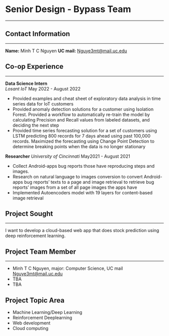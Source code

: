 # Senior Design - **Bypass** Team
---
## Contact Information 
---
**Name:** Minh T C Nguyen
**UC mail:** Nguye3mt@mail.uc.edu

## Co-op Experience 
---
**Data Science Intern** 						
*Losant IoT* May 2022 - August 2022
+ Provided examples and cheat sheet of exploratory data analysis in time series data for IoT customers
+ Provided anomaly detection solutions for a customer using Isolation Forest. Provided a workflow to automatically re-train the model by calculating Precision and Recall values from labeled datasets, and deciding the next step
+ Provided time series forecasting solution for a set of customers using LSTM predicting 800 records for 7 days ahead using past 100,000 records. Maximized the forecasting using Change Point Detection to determine breaking points when the data is no longer stationary

**Researcher**
*University of Cincinnati* May2021 - August 2021
+ Collect Android-apps bug reports those have reproducing steps and images.
+ Research on natural language to images conversion to convert Android-apps bug reports’ texts to a page and image retrieval to retrieve bug reports’ images from a set of all page images the apps have
+ Implemented Autoencoders model with 19 layers for content-based image retrieval

## Project Sought
---
I want to develop a cloud-based web app that does stock prediction using deep reinforcement learning.

## Project Team Member
---
+ Minh T C Nguyen, major: Computer Science, UC mail Nguye3mt@mail.uc.edu
+ TBA
+ TBA

## Project Topic Area
+ Machine Learning/Deep Learning
+ Reinforcement Deeplearning
+ Web development
+ Cloud computing
